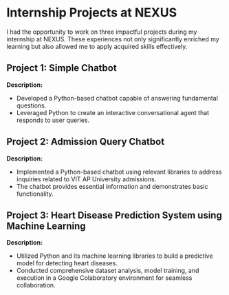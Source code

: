 # Internship Projects at NEXUS

I had the opportunity to work on three impactful projects during my internship at NEXUS. These experiences not only significantly enriched my learning but also allowed me to apply acquired skills effectively.

## Project 1: Simple Chatbot

**Description:**
- Developed a Python-based chatbot capable of answering fundamental questions.
- Leveraged Python to create an interactive conversational agent that responds to user queries.

## Project 2: Admission Query Chatbot

**Description:**
- Implemented a Python-based chatbot using relevant libraries to address inquiries related to VIT AP University admissions.
- The chatbot provides essential information and demonstrates basic functionality.

## Project 3: Heart Disease Prediction System using Machine Learning

**Description:**
- Utilized Python and its machine learning libraries to build a predictive model for detecting heart diseases.
- Conducted comprehensive dataset analysis, model training, and execution in a Google Colaboratory environment for seamless collaboration.
